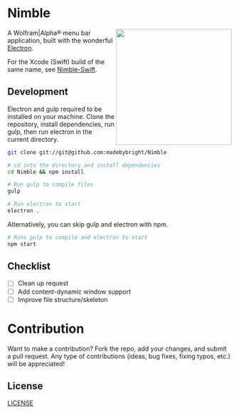 Nimble
======
<img align="right" height="260" src="https://github.com/madebybright/madebybright.github.io/raw/master/img/nimble/1024.png">

A Wolfram|Alpha® menu bar application, built with the wonderful [Electron](http://electron.atom.io/).

For the Xcode (Swift) build of the same name, see [Nimble-Swift](https://github.com/madebybright/Nimble-Swift).

## Development
Electron and gulp required to be installed on your machine. Clone the repository, install dependencies, run gulp, then run electron in the current directory.

```bash
git clone git://git@github.com:madebybright/Nimble

# cd into the directory and install dependencies
cd Nimble && npm install

# Run gulp to compile files
gulp

# Run electron to start
electron .
```

Alternatively, you can skip gulp and electron with npm.

```bash
# Runs gulp to compile and electron to start
npm start
```

## Checklist
- [ ] Clean up request
- [ ] Add content-dynamic window support
- [ ] Improve file structure/skeleton

# Contribution
Want to make a contribution? Fork the repo, add your changes, and submit a pull request. Any type of contributions (ideas, bug fixes, fixing typos, etc.) will be appreciated!

## License
[LICENSE](https://github.com/madebybright/Nimble/blob/master/LICENSE)
